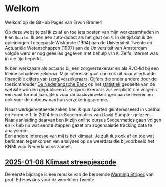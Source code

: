 # Welkom
Welkom op de GitHub Pages van Erwin Bramer!

Op deze website zal ik zo af en toe iets posten van mijn werkzaamheden in `R` en `Quarto`. Ik ben een auto-didact als het gaat om `R`. In de tijd dat ik de opleidingen Toegepaste Wiskunde (1994) aan de Universiteit Twente en Actuariële Wetenschappen (1997) aan de Universiteit van Amsterdam volgde werd er nog geen les gegeven met behulp van `R`. Zelfs internet was in die tijd beperkt... 
  
Ik ben werkzaam als actuaris bij een zorgverzekeraar en als RvC-lid bij een kleine schadeverzekeraar. Mijn interesse gaat dan ook uit naar allerhande financiële cijfers van (zorg)verzekeraars. Cijfers die onder andere door de toezichthouder [De Nederlandsche Bank](https://www.dnb.nl) op het [statistiek](https://www.dnb.nl/statistieken) gedeelte van de website worden gepubliceerd. Zorgverzekeraars zijn verplicht om volgens een vast format jaarcijfers voor de basisverzekeringen aan te leveren en ook voor de opbouw van hun verzekeringspremie.   
  
Naast werkgerelateerde zaken ben ik qua sporten geïnteresseerd in voetbal en Formule 1. In 2024 heb ik Soccermatics van David Sumpter gelezen. Naar aanleiding daarvan ben ik zijn online cursus Soccermatics gaan volgen en ik heb nu wat eerste stappen gezet om zogenaamde tracking data te analyseren.  
Een andere interesse van mij is het klimaat. Je zult dus ook af en toe wat berichten tegenkomen van analyses op de weerdata die bijvoorbeeld het KNMI voor Nederland verzamelt.

## [2025-01-08 Klimaat streepjescode](klimaat/20250111-warmingstripes.html)
De eerste bijdrage is een remake van de beroemde [Warming Stripes](https://showyourstripes.info) van prof. Ed Hawkins voor de wereld en Twente. 

